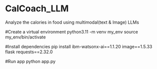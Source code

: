 # CalCoach_LLM
Analyze the calories in food using multimodal(text &amp; Image) LLMs

#Create a virtual environment
python3.11 -m venv my_env
source my_env/bin/activate

#Install dependencies 
pip install ibm-watsonx-ai==1.1.20 image==1.5.33 flask requests==2.32.0

#Run app
python app.py
